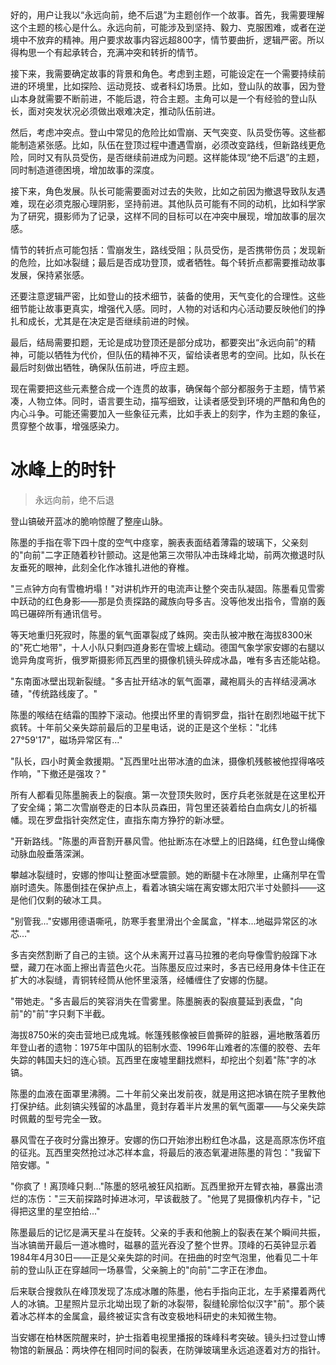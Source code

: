 <ReasoningChainRenderer>
好的，用户让我以“永远向前，绝不后退”为主题创作一个故事。首先，我需要理解这个主题的核心是什么。永远向前，可能涉及到坚持、毅力、克服困难，或者在逆境中不放弃的精神。用户要求故事内容远超800字，情节要曲折，逻辑严密。所以得构思一个有起承转合，充满冲突和转折的情节。

接下来，我需要确定故事的背景和角色。考虑到主题，可能设定在一个需要持续前进的环境里，比如探险、运动竞技、或者科幻场景。比如，登山队的故事，因为登山本身就需要不断前进，不能后退，符合主题。主角可以是一个有经验的登山队长，面对突发状况必须做出艰难决定，推动队伍前进。

然后，考虑冲突点。登山中常见的危险比如雪崩、天气突变、队员受伤等。这些都能制造紧张感。比如，队伍在登顶过程中遭遇雪崩，必须改变路线，但新路线更危险，同时又有队员受伤，是否继续前进成为问题。这样能体现“绝不后退”的主题，同时制造道德困境，增加故事的深度。

接下来，角色发展。队长可能需要面对过去的失败，比如之前因为撤退导致队友遇难，现在必须克服心理阴影，坚持前进。其他队员可能有不同的动机，比如科学家为了研究，摄影师为了记录，这样不同的目标可以在冲突中展现，增加故事的层次感。

情节的转折点可能包括：雪崩发生，路线受阻；队员受伤，是否携带伤员；发现新的危险，比如冰裂缝；最后是否成功登顶，或者牺牲。每个转折点都需要推动故事发展，保持紧张感。

还要注意逻辑严密，比如登山的技术细节，装备的使用，天气变化的合理性。这些细节能让故事更真实，增强代入感。同时，人物的对话和内心活动要反映他们的挣扎和成长，尤其是在决定是否继续前进的时候。

最后，结局需要扣题，无论是成功登顶还是部分成功，都要突出“永远向前”的精神，可能以牺牲为代价，但队伍的精神不灭，留给读者思考的空间。比如，队长在最后时刻做出牺牲，确保队伍前进，呼应主题。

现在需要把这些元素整合成一个连贯的故事，确保每个部分都服务于主题，情节紧凑，人物立体。同时，语言要生动，描写细致，让读者感受到环境的严酷和角色的内心斗争。可能还需要加入一些象征元素，比如手表上的刻字，作为主题的象征，贯穿整个故事，增强感染力。
</ReasoningChainRenderer>

# 冰峰上的时针

> 永远向前，绝不后退

登山镐破开蓝冰的脆响惊醒了整座山脉。

陈墨的手指在零下四十度的空气中痉挛，腕表表面结着薄霜的玻璃下，父亲刻的"向前"二字正随着秒针颤动。这是他第三次带队冲击珠峰北坳，前两次撤退时队友垂死的眼神，此刻全化作冰锥扎进他的脊椎。

"三点钟方向有雪檐坍塌！"对讲机炸开的电流声让整个突击队凝固。陈墨看见雪雾中跃动的红色身影——那是负责探路的藏族向导多吉。没等他发出指令，雪崩的轰鸣已碾碎所有通讯信号。

等天地重归死寂时，陈墨的氧气面罩裂成了蛛网。突击队被冲散在海拔8300米的"死亡地带"，十人小队只剩四道身影在雪坡上蠕动。德国气象学家安娜的右腿以诡异角度弯折，俄罗斯摄影师瓦西里的摄像机镜头碎成冰晶，唯有多吉还能站稳。

"东南面冰壁出现新裂缝。"多吉扯开结冰的氧气面罩，藏袍肩头的吉祥结浸满冰碴，"传统路线废了。"

陈墨的喉结在结霜的围脖下滚动。他摸出怀里的青铜罗盘，指针在剧烈地磁干扰下疯转。十年前父亲失踪前最后的卫星电话，说的正是这个坐标："北纬27°59'17"，磁场异常区有..."

"队长，四小时黄金救援期。"瓦西里吐出带冰渣的血沫，摄像机残骸被他捏得咯吱作响，"下撤还是强攻？"

所有人都看见陈墨腕表上的裂痕。第一次登顶失败时，医疗兵老张就是在这里松开了安全绳；第二次雪崩卷走的日本队员森田，背包里还装着给白血病女儿的祈福幡。现在罗盘指针突然定住，直指东南方狰狞的新冰壁。

"开新路线。"陈墨的声音割开暴风雪。他扯断冻在冰壁上的旧路绳，红色登山绳像动脉血般垂落深渊。

攀越冰裂缝时，安娜的惨叫让整面冰壁震颤。她的断腿卡在冰隙里，止痛剂早在雪崩时遗失。陈墨倒挂在保护点上，看着冰镐尖端在离安娜太阳穴半寸处颤抖——这是他们仅剩的破冰工具。

"别管我..."安娜用德语嘶吼，防寒手套里滑出个金属盒，"样本...地磁异常区的冰芯..."

多吉突然割断了自己的主锁。这个从未离开过喜马拉雅的老向导像雪豹般蹿下冰壁，藏刀在冰面上擦出青蓝色火花。当陈墨反应过来时，多吉已经用身体卡住正在扩大的冰裂缝，青铜转经筒从他怀里滚落，经幡缠住了安娜的伤腿。

"带她走。"多吉最后的笑容消失在雪雾里。陈墨腕表的裂痕蔓延到表盘，"向前"的"前"字只剩下半截。

海拔8750米的突击营地已成鬼城。帐篷残骸像被巨兽撕碎的脏器，遍地散落着历年登山者的遗物：1975年中国队的铝制水壶、1996年山难者的冻僵的胶卷、去年失踪的韩国夫妇的连心锁。瓦西里在废墟里翻找燃料，却挖出个刻着"陈"字的冰镐。

陈墨的血液在面罩里沸腾。二十年前父亲出发前夜，就是用这把冰镐在院子里教他打保护结。此刻镐尖残留的冰晶里，竟封存着半片发黑的氧气面罩——与父亲失踪时佩戴的型号完全一致。

暴风雪在子夜时分露出獠牙。安娜的伤口开始渗出粉红色冰晶，这是高原冻伤坏疽的征兆。瓦西里突然抢过冰芯样本盒，将最后的液态氧灌进陈墨的背包："我留下陪安娜。"

"你疯了！离顶峰只剩..."陈墨的怒吼被狂风掐断。瓦西里掀开左臂衣袖，暴露出溃烂的冻伤："三天前探路时掉进冰河，早该截肢了。"他晃了晃摄像机内存卡，"记得把这里的星空拍给..."

陈墨最后的记忆是满天星斗在旋转。父亲的手表和他腕上的裂表在某个瞬间共振，当冰镐凿开最后一道冰檐时，磁暴的蓝光吞没了整个世界。顶峰的石英钟显示着1984年4月30日——正是父亲失踪的时间。在扭曲的时空气泡里，他看见二十年前的登山队正在穿越同一场暴雪，父亲腕上的"向前"二字正在渗血。

后来联合搜救队在峰顶发现了冻成冰雕的陈墨，他右手指向正北，左手紧攥着两代人的冰镐。卫星照片显示北坳出现了新的冰裂带，裂缝轮廓恰似汉字"前"。那个装着冰芯样本的金属盒，最终被证实含有改变极地科研史的未知微生物。

当安娜在柏林医院醒来时，护士指着电视里播报的珠峰科考突破。镜头扫过登山博物馆的新展品：两块停在相同时间的裂表，在防弹玻璃里永远追逐着对方的指针。